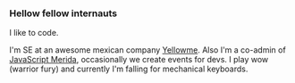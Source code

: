 ### Hellow fellow internauts

I like to code.

I'm SE at an awesome mexican company [Yellowme](https://yellowme.mx/). Also I'm a co-admin of [JavaScript Merida](https://www.facebook.com/pg/javascriptmerida), occasionally we create events for devs. I play wow (warrior fury) and currently I'm falling for mechanical keyboards.

